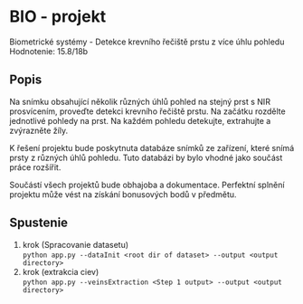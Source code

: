 # BIO - projekt
Biometrické systémy - Detekce krevního řečiště prstu z více úhlu pohledu\
Hodnotenie: 15.8/18b

## Popis
Na snímku obsahující několik různých úhlů pohled na stejný prst s NIR prosvícením, proveďte detekci krevního řečiště prstu. Na začátku rozdělte jednotlivé pohledy na prst. Na každém pohledu detekujte, extrahujte a zvýrazněte žíly.

K řešení projektu bude poskytnuta databáze snímků ze zařízení, které snímá prsty z různých úhlů pohledu. Tuto databázi by bylo vhodné jako součást práce rozšířit.

Součástí všech projektů bude obhajoba a dokumentace. Perfektní splnění projektu může vést na získání bonusových bodů v předmětu.
## Spustenie
1. krok (Spracovanie datasetu)\
`python app.py --dataInit <root dir of dataset> --output <output directory>`
2. krok (extrakcia ciev)\
`python app.py --veinsExtraction <Step 1 output> --output <output directory>`
